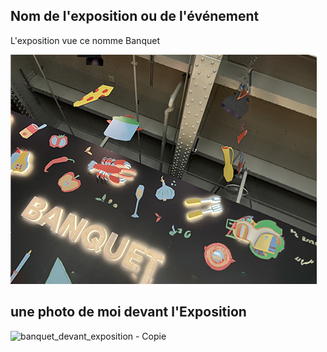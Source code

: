 ## Nom de l'exposition ou de l'événement
L'exposition vue ce nomme Banquet

![banquet](media/banquet.jpg)

## une photo de moi devant l'Exposition 
![banquet_devant_exposition - Copie](media/banquet_devant_exposition_-_Copie.jpg)
